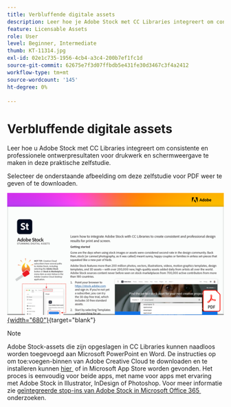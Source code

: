 ```yaml
---
title: Verbluffende digitale assets
description: Leer hoe je Adobe Stock met CC Libraries integreert om consistente en professionele ontwerpresultaten voor drukwerk en schermweergave te maken in deze praktische zelfstudie
feature: Licensable Assets
role: User
level: Beginner, Intermediate
thumb: KT-11314.jpg
exl-id: 02e1c735-1956-4cb4-a3c4-200b7ef1fc1d
source-git-commit: 62675e7f3d07ffbdb5e431fe30d3467c3f4a2412
workflow-type: tm+mt
source-wordcount: '145'
ht-degree: 0%

---
```


# Verbluffende digitale assets

Leer hoe u Adobe Stock met CC Libraries integreert om consistente en professionele ontwerpresultaten voor drukwerk en schermweergave te maken in deze praktische zelfstudie.

Selecteer de onderstaande afbeelding om deze zelfstudie voor PDF weer te geven of te downloaden.

[![&#x200B; Eerste paginabeeld van leerprogramma &#x200B;](assets/Stunningdigitalassets.png){width="680"}](assets/Stunning-Digital-Assets.pdf){target="blank"}

>[!NOTE]
>
>Adobe Stock-assets die zijn opgeslagen in CC Libraries kunnen naadloos worden toegevoegd aan Microsoft PowerPoint en Word. De instructies op om toe:voegen-binnen van Adobe Creative Cloud te downloaden en te installeren kunnen [&#x200B; hier &#x200B;](https://helpx.adobe.com/nl/creative-cloud/help/libraries-addin-microsoft-office.html) of in Microsoft App Store worden gevonden. Het proces is eenvoudig voor beide apps, met name voor apps met ervaring met Adobe Stock in Illustrator, InDesign of Photoshop. Voor meer informatie zie [&#x200B; geïntegreerde stop-ins van Adobe Stock in Microsoft Office 365 &#x200B;](https://helpx.adobe.com/nl/stock/help/microsoft-office-plug-ins.html) onderzoeken.
